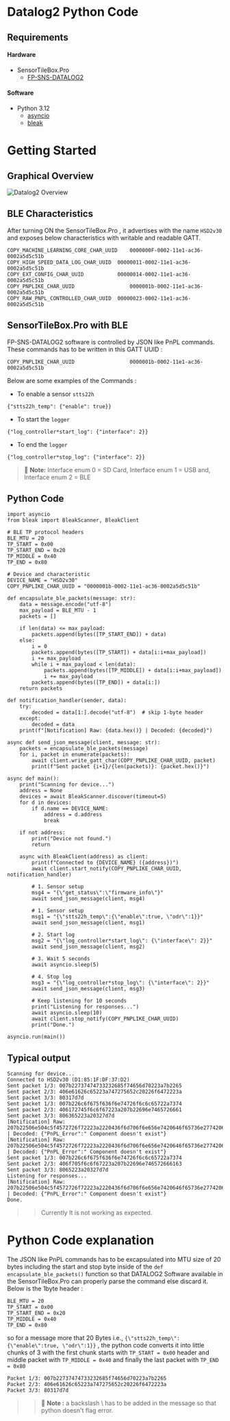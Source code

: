 # Datalog2 Python Code

## Requirements


#### Hardware
* SensorTileBox.Pro
    * [FP-SNS-DATALOG2](https://github.com/STMicroelectronics/fp-sns-datalog2)
#### Software
* Python 3.12
    * [asyncio](https://pypi.org/project/asyncio/)
    * [bleak](https://pypi.org/project/bleak/)

# Getting Started
## Graphical Overview
![Datalog2 Overview](../Graphics/datalog2.png)


## BLE Characteristics
After turning ON the SensorTileBox.Pro , it advertises with the name `HSD2v30` and exposes below characteristics with writable and readable GATT.
```
COPY_MACHINE_LEARNING_CORE_CHAR_UUID	0000000F-0002-11e1-ac36-0002a5d5c51b
COPY_HIGH_SPEED_DATA_LOG_CHAR_UUID	00000011-0002-11e1-ac36-0002a5d5c51b 
COPY_EXT_CONFIG_CHAR_UUID	        00000014-0002-11e1-ac36-0002a5d5c51b 
COPY_PNPLIKE_CHAR_UUID	                0000001b-0002-11e1-ac36-0002a5d5c51b 
COPY_RAW_PNPL_CONTROLLED_CHAR_UUID	00000023-0002-11e1-ac36-0002a5d5c51b 
```

## SensorTileBox.Pro with BLE
FP-SNS-DATALOG2 software is controlled by JSON like PnPL commands. These commands has to be written in this GATT UUID :
```
COPY_PNPLIKE_CHAR_UUID	                0000001b-0002-11e1-ac36-0002a5d5c51b
```
Below are some examples of the Commands :

* To enable a sensor `stts22h`
```
{"stts22h_temp": {"enable": true}}
```
* To start the `logger`
```
{"log_controller*start_log": {"interface": 2}}
```
* To end the `logger`
```
{"log_controller*stop_log": {"interface": 2}}
```
> :memo: **Note:** Interface enum 0 = SD Card,
> Interface enum 1 = USB and,
> Interface enum 2 = BLE

## Python Code

```
import asyncio
from bleak import BleakScanner, BleakClient

# BLE TP protocol headers
BLE_MTU = 20
TP_START = 0x00
TP_START_END = 0x20
TP_MIDDLE = 0x40
TP_END = 0x80

# Device and characteristic
DEVICE_NAME = "HSD2v30"
COPY_PNPLIKE_CHAR_UUID = "0000001b-0002-11e1-ac36-0002a5d5c51b"

def encapsulate_ble_packets(message: str):
    data = message.encode("utf-8")
    max_payload = BLE_MTU - 1
    packets = []

    if len(data) <= max_payload:
        packets.append(bytes([TP_START_END]) + data)
    else:
        i = 0
        packets.append(bytes([TP_START]) + data[i:i+max_payload])
        i += max_payload
        while i + max_payload < len(data):
            packets.append(bytes([TP_MIDDLE]) + data[i:i+max_payload])
            i += max_payload
        packets.append(bytes([TP_END]) + data[i:])
    return packets

def notification_handler(sender, data):
    try:
        decoded = data[1:].decode("utf-8")  # skip 1-byte header
    except:
        decoded = data
    print(f"[Notification] Raw: {data.hex()} | Decoded: {decoded}")

async def send_json_message(client, message: str):
    packets = encapsulate_ble_packets(message)
    for i, packet in enumerate(packets):
        await client.write_gatt_char(COPY_PNPLIKE_CHAR_UUID, packet)
        print(f"Sent packet {i+1}/{len(packets)}: {packet.hex()}")

async def main():
    print("Scanning for device...")
    address = None
    devices = await BleakScanner.discover(timeout=5)
    for d in devices:
        if d.name == DEVICE_NAME:
            address = d.address
            break

    if not address:
        print("Device not found.")
        return

    async with BleakClient(address) as client:
        print(f"Connected to {DEVICE_NAME} ({address})")
        await client.start_notify(COPY_PNPLIKE_CHAR_UUID, notification_handler)

        # 1. Sensor setup
        msg4 = "{\"get_status\":\"firmware_info\"}"
        await send_json_message(client, msg4)

        # 1. Sensor setup
        msg1 = "{\"stts22h_temp\":{\"enable\":true, \"odr\":1}}"
        await send_json_message(client, msg1)

        # 2. Start log
        msg2 = "{\"log_controller*start_log\": {\"interface\": 2}}"
        await send_json_message(client, msg2)

        # 3. Wait 5 seconds
        await asyncio.sleep(5)

        # 4. Stop log
        msg3 = "{\"log_controller*stop_log\": {\"interface\": 2}}"
        await send_json_message(client, msg3)

        # Keep listening for 10 seconds
        print("Listening for responses...")
        await asyncio.sleep(10)
        await client.stop_notify(COPY_PNPLIKE_CHAR_UUID)
        print("Done.")

asyncio.run(main())

```

## Typical output

```
Scanning for device...
Connected to HSD2v30 (D1:85:1F:DF:37:D2)
Sent packet 1/3: 007b22737474733232685f74656d70223a7b2265
Sent packet 2/3: 406e61626c65223a747275652c20226f6472223a
Sent packet 3/3: 80317d7d
Sent packet 1/3: 007b226c6f675f636f6e74726f6c6c65722a7374
Sent packet 2/3: 406172745f6c6f67223a207b22696e7465726661
Sent packet 3/3: 806365223a20327d7d
[Notification] Raw: 207b22506e504c5f4572726f72223a2220436f6d706f6e656e7420646f65736e2774206578697374227d00 | Decoded: {"PnPL_Error":" Component doesn't exist"} 
[Notification] Raw: 207b22506e504c5f4572726f72223a2220436f6d706f6e656e7420646f65736e2774206578697374227d00 | Decoded: {"PnPL_Error":" Component doesn't exist"} 
Sent packet 1/3: 007b226c6f675f636f6e74726f6c6c65722a7374
Sent packet 2/3: 406f705f6c6f67223a207b22696e746572666163
Sent packet 3/3: 8065223a20327d7d
Listening for responses...
[Notification] Raw: 207b22506e504c5f4572726f72223a2220436f6d706f6e656e7420646f65736e2774206578697374227d00 | Decoded: {"PnPL_Error":" Component doesn't exist"} 
Done.

```
>> Currently It is not working as expected.

# Python Code explanation
The JSON like PnPL commands has to be excapsulated into MTU size of 20 bytes including the start and stop byte inside of the `def encapsulate_ble_packets()`  function so that DATALOG2 Software available in the SensorTileBox.Pro can properly parse the command else discard it. Below is the 1byte header :

```
BLE_MTU = 20
TP_START = 0x00
TP_START_END = 0x20
TP_MIDDLE = 0x40
TP_END = 0x80
```

so for a message more that 20 Bytes i.e., `{\"stts22h_temp\":{\"enable\":true, \"odr\":1}}`
, the python code converts it into little chunks of 3 with the first chunk starts with `TP_START = 0x00` header and middle packet with `TP_MIDDLE = 0x40` and finally the last packet with `TP_END = 0x80`
```
Packet 1/3: 007b22737474733232685f74656d70223a7b2265
Packet 2/3: 406e61626c65223a747275652c20226f6472223a
Packet 3/3: 80317d7d
```
>> :memo: **Note :**  a backslash \ has to be added in the message so that python doesn't flag error. 

